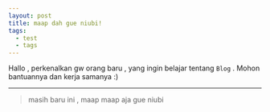 ```yaml
---
layout: post
title: maap dah gue niubi!
tags:
  - test
  - tags
---
```


Hallo , perkenalkan gw orang baru , yang ingin belajar tentang `Blog` . Mohon bantuannya dan kerja samanya :)

---
> masih baru ini , maap maap aja gue niubi